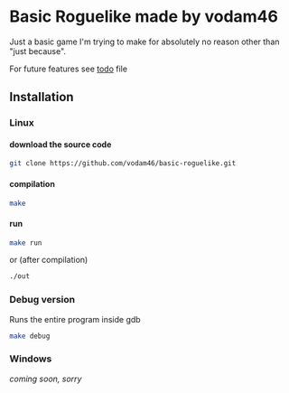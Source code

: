 # Basic Roguelike made by vodam46

Just a basic game I'm trying to make for absolutely no reason other than
"just because".

For future features see [todo](todo) file

## Installation
### Linux
#### download the source code
```sh
git clone https://github.com/vodam46/basic-roguelike.git
```
#### compilation
```sh
make
```
#### run
```sh
make run
```
or (after compilation)
```sh
./out
```
### Debug version
Runs the entire program inside gdb
```sh
make debug
```

### Windows
*coming soon, sorry*

